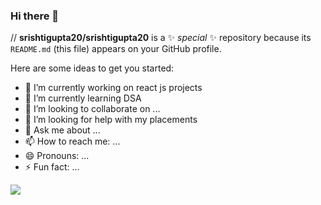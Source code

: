 ### Hi there 👋


// **srishtigupta20/srishtigupta20** is a ✨ _special_ ✨ repository because its `README.md` (this file) appears on your GitHub profile. 

Here are some ideas to get you started:

- 🔭 I’m currently working on react js projects
- 🌱 I’m currently learning DSA
- 👯 I’m looking to collaborate on ...
- 🤔 I’m looking for help with my placements
- 💬 Ask me about ...
- 📫 How to reach me: ...
- 😄 Pronouns: ...
- ⚡ Fun fact: ...

<img 
   src="https://github-readme-stats.vercel.app/api?username=srishtigupta20&show_icons=true&theme=tokyonight" 
/>

